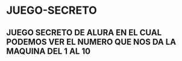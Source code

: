 # JUEGO-SECRETO


## JUEGO SECRETO DE ALURA EN EL CUAL PODEMOS VER EL NUMERO QUE NOS DA LA MAQUINA DEL 1 AL 10

